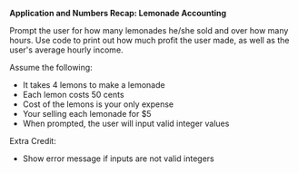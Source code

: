 **Application and Numbers Recap: Lemonade Accounting**

Prompt the user for how many lemonades he/she sold and over how many hours. Use code to print out how much profit the user made, as well as the user's average hourly income.

Assume the following:

- It takes 4 lemons to make a lemonade
- Each lemon costs 50 cents
- Cost of the lemons is your only expense
- Your selling each lemonade for $5
- When prompted, the user will input valid integer values

Extra Credit:
- Show error message if inputs are not valid integers